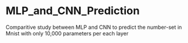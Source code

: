 # MLP_and_CNN_Prediction
Comparitive study between MLP and CNN to predict the number-set in Mnist with only 10,000 parameters per each layer

